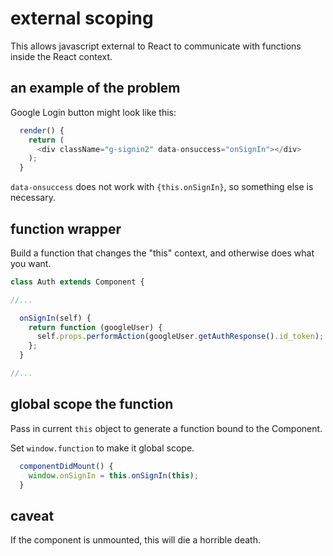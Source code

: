 # external scoping

This allows javascript external to React to communicate with functions inside the React context.

## an example of the problem

Google Login button might look like this:

``` javascript
  render() {
    return (
      <div className="g-signin2" data-onsuccess="onSignIn"></div>
    );
  }
```

`data-onsuccess` does not work with `{this.onSignIn}`, so something else is necessary.

## function wrapper

Build a function that changes the "this" context, and otherwise does what you want.

``` javascript
class Auth extends Component {

//...

  onSignIn(self) {
    return function (googleUser) {
      self.props.performAction(googleUser.getAuthResponse().id_token);
    };
  }

//...
```

## global scope the function

Pass in current `this` object to generate a function bound to the Component.

Set `window.function` to make it global scope.


``` javascript
  componentDidMount() {
    window.onSignIn = this.onSignIn(this);
  }
```

## caveat

If the component is unmounted, this will die a horrible death.
